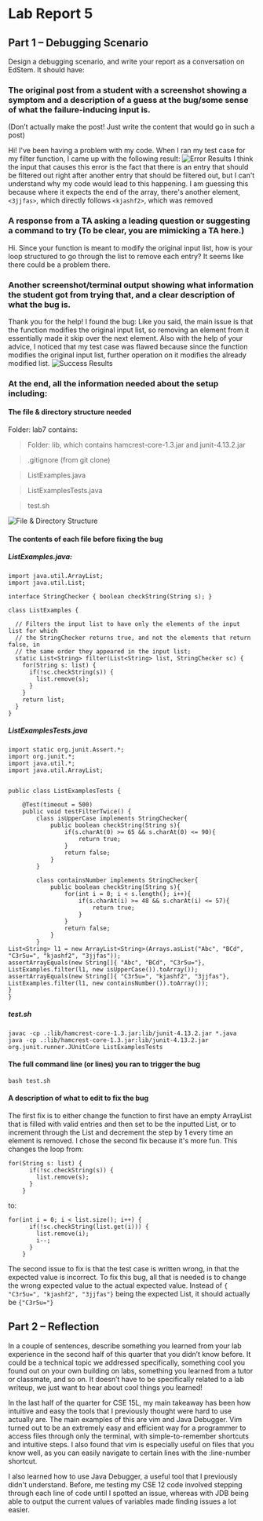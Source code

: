 # Lab Report 5

## Part 1 – Debugging Scenario
Design a debugging scenario, and write your report as a conversation on EdStem. It should have:

### The original post from a student with a screenshot showing a symptom and a description of a guess at the bug/some sense of what the failure-inducing input is. 
(Don’t actually make the post! Just write the content that would go in such a post)

Hi! I've been having a problem with my code. When I ran my test case for my filter function, I came up with the following result: 
![Error Results](ErrorResults.png)
I think the input that causes this error is the fact that there is an entry that should be filtered out right after another entry that should be filtered out, 
but I can't understand why my code would lead to this happening. I am guessing this because where it expects the end of the array, there's another element, `<3jjfas>`, which directly follows `<kjashf2>`, which was removed

### A response from a TA asking a leading question or suggesting a command to try (To be clear, you are mimicking a TA here.)

Hi. Since your function is meant to modify the original input list, how is your loop structured to go through the list to remove each entry? It seems like there could be a problem there. 

### Another screenshot/terminal output showing what information the student got from trying that, and a clear description of what the bug is.

Thank you for the help! I found the bug: Like you said, the main issue is that the function modifies the original input list, so removing an element from it essentially made it skip over the next element. 
Also with the help of your advice, I noticed that my test case was flawed because since the function modifies the original input list, further operation on it modifies the already modified list. 
![Success Results](SuccessResults.png)

### At the end, all the information needed about the setup including:

#### The file & directory structure needed

Folder: lab7 contains: 

> Folder: lib, which contains hamcrest-core-1.3.jar and junit-4.13.2.jar

> .gitignore (from git clone)

> ListExamples.java

> ListExamplesTests.java

> test.sh

![File & Directory Structure](FileDirectoryLab5.png)

#### The contents of each file before fixing the bug

##### ListExamples.java: 

```
import java.util.ArrayList;
import java.util.List;

interface StringChecker { boolean checkString(String s); }

class ListExamples {

  // Filters the input list to have only the elements of the input list for which
  // the StringChecker returns true, and not the elements that return false, in
  // the same order they appeared in the input list;
  static List<String> filter(List<String> list, StringChecker sc) {
    for(String s: list) {
      if(!sc.checkString(s)) {
        list.remove(s);
      }
    }
    return list;
  }
}
```

##### ListExamplesTests.java

```
import static org.junit.Assert.*;
import org.junit.*;
import java.util.*;
import java.util.ArrayList;


public class ListExamplesTests {
	
	@Test(timeout = 500)
	public void testFilterTwice() {
		class isUpperCase implements StringChecker{
			public boolean checkString(String s){
				if(s.charAt(0) >= 65 && s.charAt(0) <= 90){
					return true;
				}
				return false;
			}
		}

		class containsNumber implements StringChecker{
			public boolean checkString(String s){
				for(int i = 0; i < s.length(); i++){
					if(s.charAt(i) >= 48 && s.charAt(i) <= 57){
						return true;
					}
				}
				return false;
			}
		}
List<String> l1 = new ArrayList<String>(Arrays.asList("Abc", "BCd", "C3r5u=", "kjashf2", "3jjfas"));
assertArrayEquals(new String[]{ "Abc", "BCd", "C3r5u="}, ListExamples.filter(l1, new isUpperCase()).toArray());
assertArrayEquals(new String[]{ "C3r5u=", "kjashf2", "3jjfas"}, ListExamples.filter(l1, new containsNumber()).toArray());
}	
}
```
##### test.sh
```
javac -cp .:lib/hamcrest-core-1.3.jar:lib/junit-4.13.2.jar *.java
java -cp .:lib/hamcrest-core-1.3.jar:lib/junit-4.13.2.jar org.junit.runner.JUnitCore ListExamplesTests
```

#### The full command line (or lines) you ran to trigger the bug

`bash test.sh`

#### A description of what to edit to fix the bug

The first fix is to either change the function to first have an empty ArrayList that is filled with valid entries and then set to be the inputted List, 
or to increment through the List and decrement the step by 1 every time an element is removed. I chose the second fix because it's more fun. This changes the loop from: 
```
for(String s: list) {
      if(!sc.checkString(s)) {
        list.remove(s);
      }
    }
```
to: 
```
for(int i = 0; i < list.size(); i++) {
      if(!sc.checkString(list.get(i))) {
        list.remove(i);
        i--;
      }
    }
```
The second issue to fix is that the test case is written wrong, in that the expected value is incorrect. To fix this bug, all that is needed is to change the wrong expected value to the actual expected value. 
Instead of `{ "C3r5u=", "kjashf2", "3jjfas"}` being the expected List, it should actually be `{"C3r5u="}`

## Part 2 – Reflection
In a couple of sentences, describe something you learned from your lab experience in the second half of this quarter that you didn’t know before. It could be a technical topic we addressed specifically, something cool you found out on your own building on labs, something you learned from a tutor or classmate, and so on. It doesn’t have to be specifically related to a lab writeup, we just want to hear about cool things you learned!

In the last half of the quarter for CSE 15L, my main takeaway has been how intuitive and easy the tools that I previously thought were hard to use actually are. The main examples of this are vim and Java Debugger. Vim turned out to be an extremely easy and efficient way for a programmer to access files through only the terminal, with simple-to-remember shortcuts and intuitive steps. I also found that vim is especially useful on files that you know well, as you can easily navigate to certain lines with the :line-number shortcut. 

I also learned how to use Java Debugger, a useful tool that I previously didn't understand. Before, me testing my CSE 12 code involved stepping through each line of code until I spotted an issue, whereas with JDB being able to output the current values of variables made finding issues a lot easier. 
